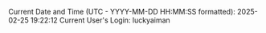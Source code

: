 Current Date and Time (UTC - YYYY-MM-DD HH:MM:SS formatted): 2025-02-25 19:22:12
Current User's Login: luckyaiman
